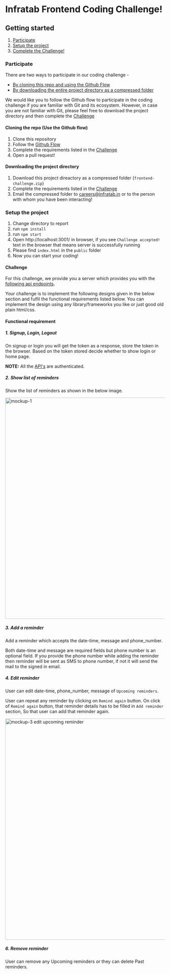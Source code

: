 # Infratab Frontend Coding Challenge!

## Getting started
1. [Participate](#participate)
2. [Setup the project](#setup-the-project)
3. [Complete the Challenge!](#challenge)

### Participate
There are two ways to participate in our coding challenge -
- [By cloning this repo and using the Github Flow](#cloning-the-repo-use-the-github-flow)
- [By downloading the entire project directory as a compressed folder](#downloading-the-project-directory)

We would like you to follow the Github flow to participate in the coding challenge if you are familiar with Git and its ecosystem. However, in case you are not familiar with Git, please feel free to download the project directory and then complete the [Challenge](#challenge)

#### Cloning the repo (Use the Github flow)
1. Clone this repository
2. Follow the [Github Flow](https://guides.github.com/introduction/flow/)
3. Complete the requirements listed in the [Challenge](#challenge)
4. Open a pull request!

#### Downloading the project directory
1. Download this project direactory as a compressed folder (`frontend-challenge.zip`)
2. Complete the requirements listed in the [Challenge](#challenge)
3. Email the compressed folder to careers@infratab.in or to the person with whom you have been interacting!

### Setup the project
1. Change directory to report
2. run `npm install`
3. run `npm start`
5. Open http://localhost:3001/ in browser, if you see `Challenge accepted!` text in the browser that means server is successfully running
6. Please find `index.html` in the `public` folder
8. Now you can start your coding!

#### Challenge
For this challenge, we provide you a server which provides you with the [following api endpoints](https://github.com/Infratab/frontend-challenge-2/blob/master/API.md).

Your challenge is to implement the following designs given in the below section and fulfil the functional requirements listed below. You can implement the design using any library/frameworks you like or just good old plain html/css.

#### Functional requirement
##### 1. Signup, Login, Logout

On signup or login you will get the token as a response, store the token in the browser. Based on the token stored decide whether to show login or home page.

**NOTE:** All the [API's](https://github.com/Infratab/frontend-challenge-2/blob/master/API.md#reminder-apis) are authenticated.
      
##### 2. Show list of reminders
  Show the list of reminders as shown in the below image.
  
<img width="700" alt="mockup-1" src="https://cloud.githubusercontent.com/assets/12729226/16552159/4fe76e90-41dc-11e6-8627-e304fcc52369.png">
  
##### 3. Add a reminder

  Add a reminder which accepts the date-time, message and phone_number.
  
  Both date-time and message are required fields but phone number is an optional field. If you provide the phone number while adding the reminder then reminder will be sent as SMS to phone number, if not it will send the mail to the signed in email.

##### 4. Edit reminder
  User can edit date-time, phone_number, message of `Upcoming reminders`.
  
  User can repeat any reminder by clicking on `Remind again` button. On click of `Remind again` button, that reminder details has to be filled in `Add reminder` section, So that user can add that reminder again.
  
  <img width="700" alt="mockup-3 edit upcoming reminder" src="https://cloud.githubusercontent.com/assets/12729226/16552166/6173e6ca-41dc-11e6-9f52-4b8232b0f14f.png">


##### 6. Remove reminder
 User can remove any Upcoming reminders or they can delete Past reminders.
